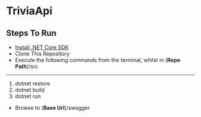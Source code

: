 # TriviaApi

## Steps To Run

* [Install .NET Core SDK](https://www.microsoft.com/net/learn/get-started)
* Clone This Repository
* Execute the following commands from the terminal, whilst in (**Repo Path**)/src
---
  1. dotnet restore
  2. dotnet build
  3. dotnet run
* Browse to (**Base Url**)/swagger

